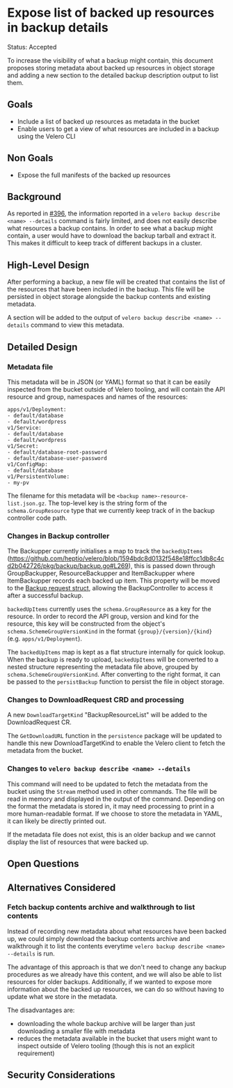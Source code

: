 # Expose list of backed up resources in backup details

Status: Accepted

To increase the visibility of what a backup might contain, this document proposes storing metadata about backed up resources in object storage and adding a new section to the detailed backup description output to list them.

## Goals

- Include a list of backed up resources as metadata in the bucket
- Enable users to get a view of what resources are included in a backup using the Velero CLI

## Non Goals

- Expose the full manifests of the backed up resources

## Background

As reported in [#396](https://github.com/heptio/velero/issues/396), the information reported in a `velero backup describe <name> --details` command is fairly limited, and does not easily describe what resources a backup contains.
In order to see what a backup might contain, a user would have to download the backup tarball and extract it.
This makes it difficult to keep track of different backups in a cluster.

## High-Level Design

After performing a backup, a new file will be created that contains the list of the resources that have been included in the backup.
This file will be persisted in object storage alongside the backup contents and existing metadata.

A section will be added to the output of `velero backup describe <name> --details` command to view this metadata.

## Detailed Design

### Metadata file

This metadata will be in JSON (or YAML) format so that it can be easily inspected from the bucket outside of Velero tooling, and will contain the API resource and group, namespaces and names of the resources:

```
apps/v1/Deployment:
- default/database
- default/wordpress
v1/Service:
- default/database
- default/wordpress
v1/Secret:
- default/database-root-password
- default/database-user-password
v1/ConfigMap:
- default/database
v1/PersistentVolume:
- my-pv
```

The filename for this metadata will be `<backup name>-resource-list.json.gz`.
The top-level key is the string form of the `schema.GroupResource` type that we currently keep track of in the backup controller code path.

### Changes in Backup controller

The Backupper currently initialises a map to track the `backedUpItems` (https://github.com/heptio/velero/blob/1594bdc8d0132f548e18ffcc1db8c4cd2b042726/pkg/backup/backup.go#L269), this is passed down through GroupBackupper, ResourceBackupper and ItemBackupper where ItemBackupper records each backed up item.
This property will be moved to the [Backup request struct](https://github.com/heptio/velero/blob/16910a6215cbd8f0bde385dba9879629ebcbcc28/pkg/backup/request.go#L11), allowing the BackupController to access it after a successful backup.

`backedUpItems` currently uses the `schema.GroupResource` as a key for the resource.
In order to record the API group, version and kind for the resource, this key will be constructed from the object's `schema.SchemeGroupVersionKind` in the format `{group}/{version}/{kind}` (e.g. `apps/v1/Deployment`).

The `backedUpItems` map is kept as a flat structure internally for quick lookup.
When the backup is ready to upload, `backedUpItems` will be converted to a nested structure representing the metadata file above, grouped by `schema.SchemeGroupVersionKind`.
After converting to the right format, it can be passed to the `persistBackup` function to persist the file in object storage.

### Changes to DownloadRequest CRD and processing

A new `DownloadTargetKind` "BackupResourceList" will be added to the DownloadRequest CR.

The `GetDownloadURL` function in the `persistence` package will be updated to handle this new DownloadTargetKind to enable the Velero client to fetch the metadata from the bucket.

### Changes to `velero backup describe <name> --details`

This command will need to be updated to fetch the metadata from the bucket using the `Stream` method used in other commands.
The file will be read in memory and displayed in the output of the command.
Depending on the format the metadata is stored in, it may need processing to print in a more human-readable format.
If we choose to store the metadata in YAML, it can likely be directly printed out.

If the metadata file does not exist, this is an older backup and we cannot display the list of resources that were backed up.

## Open Questions

## Alternatives Considered

### Fetch backup contents archive and walkthrough to list contents

Instead of recording new metadata about what resources have been backed up, we could simply download the backup contents archive and walkthrough it to list the contents everytime `velero backup describe <name> --details` is run.

The advantage of this approach is that we don't need to change any backup procedures as we already have this content, and we will also be able to list resources for older backups.
Additionally, if we wanted to expose more information about the backed up resources, we can do so without having to update what we store in the metadata.

The disadvantages are:
- downloading the whole backup archive will be larger than just downloading a smaller file with metadata
- reduces the metadata available in the bucket that users might want to inspect outside of Velero tooling (though this is not an explicit requirement)

## Security Considerations
